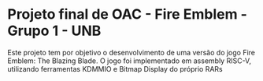 # Projeto final de OAC - Fire Emblem - Grupo 1 - UNB
Este projeto tem por objetivo o desenvolvimento de uma versão do jogo Fire Emblem: The Blazing Blade. O jogo foi implementado em assembly RISC-V, utilizando ferramentas KDMMIO e Bitmap Display do próprio RARs
